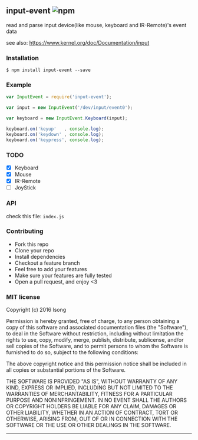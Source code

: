 ## input-event ![npm](https://badge.fury.io/js/input-event.png)

read and parse input device(like mouse, keyboard and IR-Remote)'s event data

see also: https://www.kernel.org/doc/Documentation/input

### Installation
````
$ npm install input-event --save
````

### Example
````javascript
var InputEvent = require('input-event');

var input = new InputEvent('/dev/input/event0');

var keyboard = new InputEvent.Keyboard(input);

keyboard.on('keyup'   , console.log);
keyboard.on('keydown' , console.log);
keyboard.on('keypress', console.log);

````

### TODO

+ [x] Keyboard
+ [x] Mouse
+ [x] IR-Remote
+ [ ] JoyStick

### API
check this file: `index.js`

### Contributing
- Fork this repo
- Clone your repo
- Install dependencies
- Checkout a feature branch
- Feel free to add your features
- Make sure your features are fully tested
- Open a pull request, and enjoy <3

### MIT license
Copyright (c) 2016 lsong

Permission is hereby granted, free of charge, to any person obtaining a copy
of this software and associated documentation files (the &quot;Software&quot;), to deal
in the Software without restriction, including without limitation the rights
to use, copy, modify, merge, publish, distribute, sublicense, and/or sell
copies of the Software, and to permit persons to whom the Software is
furnished to do so, subject to the following conditions:

The above copyright notice and this permission notice shall be included in
all copies or substantial portions of the Software.

THE SOFTWARE IS PROVIDED &quot;AS IS&quot;, WITHOUT WARRANTY OF ANY KIND, EXPRESS OR
IMPLIED, INCLUDING BUT NOT LIMITED TO THE WARRANTIES OF MERCHANTABILITY,
FITNESS FOR A PARTICULAR PURPOSE AND NONINFRINGEMENT. IN NO EVENT SHALL THE
AUTHORS OR COPYRIGHT HOLDERS BE LIABLE FOR ANY CLAIM, DAMAGES OR OTHER
LIABILITY, WHETHER IN AN ACTION OF CONTRACT, TORT OR OTHERWISE, ARISING FROM,
OUT OF OR IN CONNECTION WITH THE SOFTWARE OR THE USE OR OTHER DEALINGS IN
THE SOFTWARE.

---

